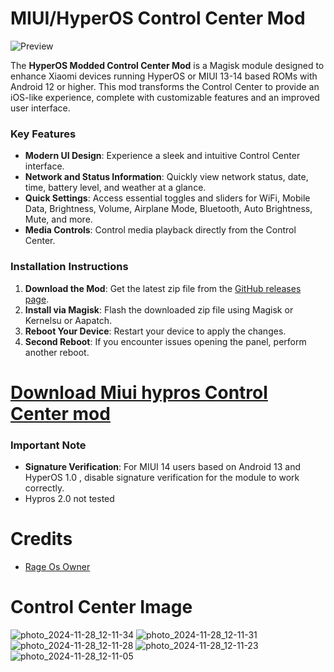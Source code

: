 # MIUI/HyperOS Control Center Mod
![Preview](https://github.com/user-attachments/assets/0917bbe2-bb56-480a-b4f3-fffbd2d1fbf4)

The **HyperOS Modded Control Center Mod** is a Magisk module designed to enhance Xiaomi devices running HyperOS or MIUI 13-14 based ROMs with Android 12 or higher. This mod transforms the Control Center to provide an iOS-like experience, complete with customizable features and an improved user interface.

### Key Features

- **Modern UI Design**: Experience a sleek and intuitive Control Center interface.
- **Network and Status Information**: Quickly view network status, date, time, battery level, and weather at a glance.
- **Quick Settings**: Access essential toggles and sliders for WiFi, Mobile Data, Brightness, Volume, Airplane Mode, Bluetooth, Auto Brightness, Mute, and more.
- **Media Controls**: Control media playback directly from the Control Center.

### Installation Instructions

1. **Download the Mod**: Get the latest zip file from the [GitHub releases page](https://github.com/alex5402/Miui-hypros-ControlCenter-mod/releases).
2. **Install via Magisk**: Flash the downloaded zip file using Magisk or Kernelsu or Aapatch.
3. **Reboot Your Device**: Restart your device to apply the changes.
4. **Second Reboot**: If you encounter issues opening the panel, perform another reboot.

# [Download Miui hypros Control Center mod](https://github.com/alex5402/Miui-hypros-ControlCenter-mod/releases)

### Important Note

- **Signature Verification**: For MIUI 14 users based on Android 13 and HyperOS 1.0 , disable signature verification for the module to work correctly.
- Hypros 2.0 not tested

# Credits
- [Rage Os Owner](t.me/deepu_saini_09)

# Control Center Image
![photo_2024-11-28_12-11-34](https://github.com/user-attachments/assets/1cec44b4-f752-42d6-969e-f88d7416bfa3)
![photo_2024-11-28_12-11-31](https://github.com/user-attachments/assets/68840215-2ef5-492d-978f-01ae754e4363)
![photo_2024-11-28_12-11-28](https://github.com/user-attachments/assets/09057e7a-5156-4ed5-a0e8-b16cb61d6c82)
![photo_2024-11-28_12-11-23](https://github.com/user-attachments/assets/ac512424-924e-4cfd-be4a-6dff20b630ea)
![photo_2024-11-28_12-11-05](https://github.com/user-attachments/assets/16e4dd33-9620-48a2-b16f-da630c7f8880)
